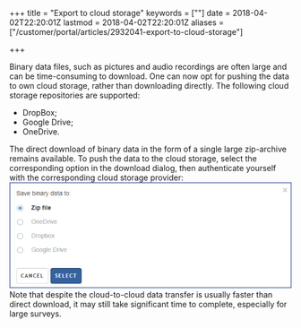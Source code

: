 +++
title = "Export to cloud storage"
keywords = [""]
date = 2018-04-02T22:20:01Z
lastmod = 2018-04-02T22:20:01Z
aliases = ["/customer/portal/articles/2932041-export-to-cloud-storage"]

+++

Binary data files, such as pictures and audio recordings are often large
and can be time-consuming to download. One can now opt for pushing the
data to own cloud storage, rather than downloading directly. The
following cloud storage repositories are supported:

-   DropBox;
-   Google Drive;
-   OneDrive.

The direct download of binary data in the form of a single large
zip-archive remains available. To push the data to the cloud storage,
select the corresponding option in the download dialog, then
authenticate yourself with the corresponding cloud storage provider:  
![Export to a cloud storage provider](images/866693.png)  
<span class="underline">Note</span> that despite the cloud-to-cloud data
transfer is usually faster than direct download, it may still take
significant time to complete, especially for large surveys.
